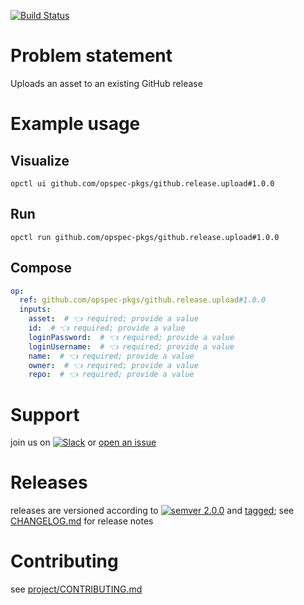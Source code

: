 [![Build Status](https://github.com/opspec-pkgs/github.release.upload/workflows/build/badge.svg?branch=main)](https://github.com/opspec-pkgs/github.release.upload/actions?query=workflow%3Abuild+branch%3Amain)

# Problem statement

Uploads an asset to an existing GitHub release

# Example usage

## Visualize

```shell
opctl ui github.com/opspec-pkgs/github.release.upload#1.0.0
```

## Run

```
opctl run github.com/opspec-pkgs/github.release.upload#1.0.0
```

## Compose

```yaml
op:
  ref: github.com/opspec-pkgs/github.release.upload#1.0.0
  inputs:
    asset:  # 👈 required; provide a value
    id:  # 👈 required; provide a value
    loginPassword:  # 👈 required; provide a value
    loginUsername:  # 👈 required; provide a value
    name:  # 👈 required; provide a value
    owner:  # 👈 required; provide a value
    repo:  # 👈 required; provide a value
```

# Support

join us on
[![Slack](https://img.shields.io/badge/slack-opctl-E01563.svg)](https://join.slack.com/t/opctl/shared_invite/zt-51zodvjn-Ul_UXfkhqYLWZPQTvNPp5w)
or
[open an issue](https://github.com/opspec-pkgs/github.release.upload/issues)

# Releases

releases are versioned according to
[![semver 2.0.0](https://img.shields.io/badge/semver-2.0.0-brightgreen.svg)](http://semver.org/spec/v2.0.0.html)
and [tagged](https://git-scm.com/book/en/v2/Git-Basics-Tagging); see
[CHANGELOG.md](CHANGELOG.md) for release notes

# Contributing

see
[project/CONTRIBUTING.md](https://github.com/opspec-pkgs/project/blob/main/CONTRIBUTING.md)
